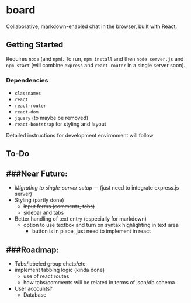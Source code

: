 # board
Collaborative, markdown-enabled chat in the browser, built with React.

## Getting Started
Requires `node` (and `npm`).
To run, `npm install` and then `node server.js` and `npm start` (will combine `express` and `react-router`
in a single server soon).
### Dependencies
* `classnames`
* `react`
* `react-router`
* `react-dom`
* `jquery` (to maybe be removed)
* `react-bootstrap` for styling and layout

Detailed instructions for development environment will follow

## To-Do
###Near Future:
-----
* *Migrating to single-server setup* -- (just need to integrate express.js server)
* Styling (partly done)
  * ~~input forms (comments, tabs)~~
  * sidebar and tabs
* Better handling of text entry (especially for markdown)
  * option to use textbox and turn on syntax highlighting in text area
    * button is in place, just need to implement in react


###Roadmap:
------
* ~~Tabs/labeled group chats/etc~~
* implement tabbing logic (kinda done)
  * use of react routes
  * how tabs/comments will be related in terms of json/db schema
* User accounts?
  * Database
